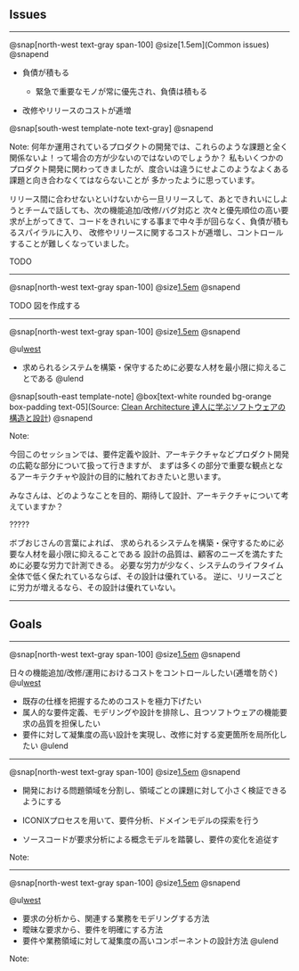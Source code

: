 ## Issues
---
@snap[north-west text-gray span-100]
@size[1.5em](Common issues)
@snapend

- 負債が積もる
    - 緊急で重要なモノが常に優先され、負債は積もる
    
- 改修やリリースのコストが逓増

@snap[south-west template-note text-gray]
@snapend

Note:
何年か運用されているプロダクトの開発では、これらのような課題と全く関係ないよ！って場合の方が少ないのではないのでしょうか？
私もいくつかのプロダクト開発に関わってきましたが、度合いは違うにせよこのようなよくある課題と向き合わなくてはならないことが
多かったように思っています。

リリース間に合わせないといけないから一旦リリースして、あとできれいにしようとチームで話しても、次の機能追加/改修/バグ対応と
次々と優先順位の高い要求が上がってきて、コードをきれいにする事まで中々手が回らなく、負債が積もるスパイラルに入り、
改修やリリースに関するコストが逓増し、コントロールすることが難しくなっていました。

TODO

---
@snap[north-west text-gray span-100]
@size[1.5em](具体的な課題に掘り下げる)
@snapend

TODO 図を作成する

---
@snap[north-west text-gray span-100]
@size[1.5em](設計・アーキテクチャの目的とは？)
@snapend

@ul[west]()
* 求められるシステムを構築・保守するために必要な人材を最小限に抑えることである
@ulend

@snap[south-east template-note]
@box[text-white rounded bg-orange box-padding text-05](Source: [Clean Architecture 達人に学ぶソフトウェアの構造と設計](https://www.kadokawa.co.jp/product/301806000678/))
@snapend

Note:

今回このセッションでは、要件定義や設計、アーキテクチャなどプロダクト開発の広範な部分について扱って行きますが、
まずは多くの部分で重要な観点となるアーキテクチャや設計の目的に触れておきたいと思います。

みなさんは、どのようなことを目的、期待して設計、アーキテクチャについて考えていますか？

?????

ボブおじさんの言葉によれば、
求められるシステムを構築・保守するために必要な人材を最小限に抑えることである
設計の品質は、顧客のニーズを満たすために必要な労力で計測できる。
必要な労力が少なく、システムのライフタイム全体で低く保たれているならば、その設計は優れている。
逆に、リリースごとに労力が増えるなら、その設計は優れていない。

---
## Goals

---
@snap[north-west text-gray span-100]
@size[1.5em](ゴール設定)
@snapend

日々の機能追加/改修/運用におけるコストをコントロールしたい(逓増を防ぐ)
@ul[west]()
* 既存の仕様を把握するためのコストを極力下げたい
* 属人的な要件定義、モデリングや設計を排除し、且つソフトウェアの機能要求の品質を担保したい
* 要件に対して凝集度の高い設計を実現し、改修に対する変更箇所を局所化したい
@ulend

---
@snap[north-west text-gray span-100]
@size[1.5em](具体的アプローチについて)
@snapend

- 開発における問題領域を分割し、領域ごとの課題に対して小さく検証できるようにする

- ICONIXプロセスを用いて、要件分析、ドメインモデルの探索を行う

- ソースコードが要求分析による概念モデルを踏襲し、要件の変化を追従す

Note:

---
@snap[north-west text-gray span-100]
@size[1.5em](このセッションから得られること)
@snapend

@ul[west]()
* 要求の分析から、関連する業務をモデリングする方法
* 曖昧な要求から、要件を明確にする方法
* 要件や業務領域に対して凝集度の高いコンポーネントの設計方法
@ulend

Note:

